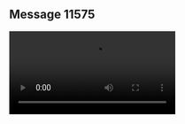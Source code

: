 ## Message 11575



![Video](https://data.iron-swords.co.il/2024/September/19/11575/11575_media.mp4)
